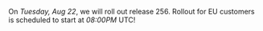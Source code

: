 On *Tuesday, Aug 22*, we will roll out release 256.
Rollout for EU customers is scheduled to start at *08:00PM* UTC!

